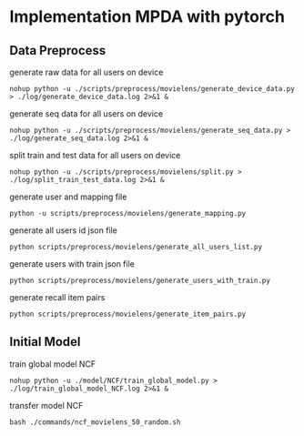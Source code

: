 # Implementation MPDA with pytorch

## Data Preprocess
generate raw data for all users on device
```shell
nohup python -u ./scripts/preprocess/movielens/generate_device_data.py > ./log/generate_device_data.log 2>&1 &
```

generate seq data for all users on device
```shell
nohup python -u ./scripts/preprocess/movielens/generate_seq_data.py > ./log/generate_seq_data.log 2>&1 &
```

split train and test data for all users on device
```shell
nohup python -u ./scripts/preprocess/movielens/split.py > ./log/split_train_test_data.log 2>&1 &
```

generate user and mapping file
```shell
python -u scripts/preprocess/movielens/generate_mapping.py 
```

generate all users id json file
```shell
python scripts/preprocess/movielens/generate_all_users_list.py
```

generate users with train json file
```shell
python scripts/preprocess/movielens/generate_users_with_train.py
```

generate recall item pairs
```shell
python scripts/preprocess/movielens/generate_item_pairs.py
```

## Initial Model
train global model NCF
```shell
nohup python -u ./model/NCF/train_global_model.py > ./log/train_global_model_NCF.log 2>&1 &
```

transfer model NCF
```shell
bash ./commands/ncf_movielens_50_random.sh
```